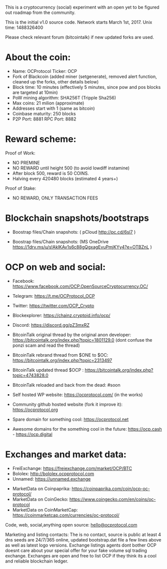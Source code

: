 This is a cryptocurrency (social) experiment with an open yet to be figured out roadmap from the community.

This is the initial v1.0 source code. Network starts March 1st, 2017. Unix time: 1488326400

Please check relevant forum (bitcointalk) if new updated forks are used.

# About the coin:

- Name: OCProtocol Ticker: OCP
- Fork of Blackcoin (added miner (setgenerate), removed alert function, cleaned up the forks, other details below)
- Block time: 10 minutes (effectively 5 minutes, since pow and pos blocks are targeted at 10min)
- PoW mining algorithm: SHA256T (Tripple Sha256)
- Max coins: 21 milion (approximate)
- Addresses start with 1 (same as bitcoin)
- Coinbase maturity: 250 blocks
- P2P Port: 8881 RPC Port: 8882

# Reward scheme:

Proof of Work:
- NO PREMINE
- NO REWARD until height 500 (to avoid lowdiff instamine)
- After block 500, reward is 50 COINS.
- Halving every 420480 blocks (estimated 4 years+)

Proof of Stake:
- NO REWARD, ONLY TRANSACTION FEES

# Blockchain snapshots/bootstraps 

- Boostrap files/Chain snapshots: ( pCloud http://pc.cd/6sl7 )

- Boostrap files/Chain snapshots: (MS OneDrive https://1drv.ms/u/s!AklKAv1s6c88gQgxagEvuPmjKYy4?e=OTBZnL )

# OCP on web and social:

- Facebook: https://www.facebook.com/OCP.OpenSourceCryptocurrency.OC/

- Telegram: https://t.me/OCProtocol_OCP

- Twitter: https://twitter.com/OCP_Crypto

- Blockexplorer: https://chainz.cryptoid.info/ocp/ 

- Discord: https://discord.gg/pZ3mxRZ

- BitcoinTalk original thread by the original anon developer: https://bitcointalk.org/index.php?topic=1801129.0 (dont confuse the ponzi scam and read the thread)

- BitcoinTalk rebrand thread from $ONE to $OC: https://bitcointalk.org/index.php?topic=2313497

- BitcoinTalk updated thread $OCP :  https://bitcointalk.org/index.php?topic=4743828.0

- BitcoinTalk reloaded and back from the dead: #soon

- Self hosted WP website: https://ocprotocol.com/ (in the works)

- Community github hosted website (fork it improve it): https://ocprotocol.org

- Spare domain for something cool: https://ocprotocol.net

- Awesome domains for the something cool in the  future: https://ocp.cash - https://ocp.digital

# Exchanges and market data: 

* FreiExchange: https://freiexchange.com/market/OCP/BTC
* Bololex: http://bololex.ocpprotocol.com
* Unnamed: https://unnamed.exchange

- MarketData on Coinpaprika: https://coinpaprika.com/coin/ocp-oc-protocol/
- MarketData on CoinGecko: https://www.coingecko.com/en/coins/oc-protocol
- MarketData on CoinMarketCap: https://coinmarketcap.com/currencies/oc-protocol/




Code, web, social,anything open source: hello@ocprotocol.com

Marketing and listing contacts: The is no contact, source is public at least 4 dns seeds are 24/7/365 online, updated bootstrap.dat file a few lines above as well as latest logo versions. Exchange listings agents dont bother OCP doesnt care about your special offer for your fake volume sql trading exchange. Exchanges are open and free to list OCP if they think its a cool and reliable blockchain ledger.






